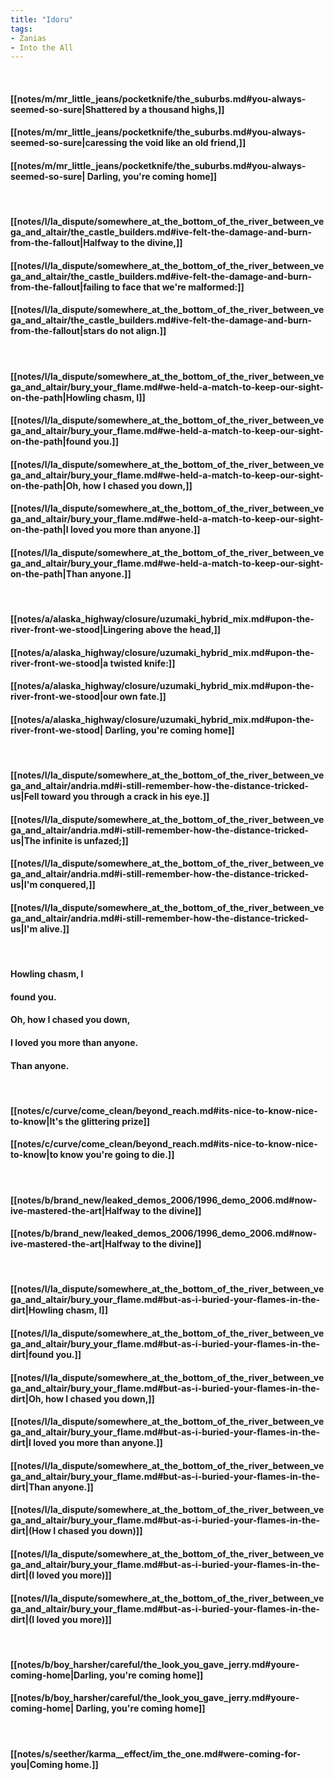 ```yaml
---
title: "Idoru"
tags:
- Zanias
- Into the All
---
```

&nbsp;
#### [[notes/m/mr_little_jeans/pocketknife/the_suburbs.md#you-always-seemed-so-sure|Shattered by a thousand highs,]]
#### [[notes/m/mr_little_jeans/pocketknife/the_suburbs.md#you-always-seemed-so-sure|caressing the void like an old friend,]]
#### [[notes/m/mr_little_jeans/pocketknife/the_suburbs.md#you-always-seemed-so-sure| Darling, you're coming home]]
&nbsp;
#### [[notes/l/la_dispute/somewhere_at_the_bottom_of_the_river_between_vega_and_altair/the_castle_builders.md#ive-felt-the-damage-and-burn-from-the-fallout|Halfway to the divine,]]
#### [[notes/l/la_dispute/somewhere_at_the_bottom_of_the_river_between_vega_and_altair/the_castle_builders.md#ive-felt-the-damage-and-burn-from-the-fallout|failing to face that we're malformed:]]
#### [[notes/l/la_dispute/somewhere_at_the_bottom_of_the_river_between_vega_and_altair/the_castle_builders.md#ive-felt-the-damage-and-burn-from-the-fallout|stars do not align.]]
&nbsp;
#### [[notes/l/la_dispute/somewhere_at_the_bottom_of_the_river_between_vega_and_altair/bury_your_flame.md#we-held-a-match-to-keep-our-sight-on-the-path|Howling chasm, I]]
#### [[notes/l/la_dispute/somewhere_at_the_bottom_of_the_river_between_vega_and_altair/bury_your_flame.md#we-held-a-match-to-keep-our-sight-on-the-path|found you.]]
#### [[notes/l/la_dispute/somewhere_at_the_bottom_of_the_river_between_vega_and_altair/bury_your_flame.md#we-held-a-match-to-keep-our-sight-on-the-path|Oh, how I chased you down,]]
#### [[notes/l/la_dispute/somewhere_at_the_bottom_of_the_river_between_vega_and_altair/bury_your_flame.md#we-held-a-match-to-keep-our-sight-on-the-path|I loved you more than anyone.]]
#### [[notes/l/la_dispute/somewhere_at_the_bottom_of_the_river_between_vega_and_altair/bury_your_flame.md#we-held-a-match-to-keep-our-sight-on-the-path|Than anyone.]]
&nbsp;
#### [[notes/a/alaska_highway/closure/uzumaki_hybrid_mix.md#upon-the-river-front-we-stood|Lingering above the head,]]
#### [[notes/a/alaska_highway/closure/uzumaki_hybrid_mix.md#upon-the-river-front-we-stood|a twisted knife:]]
#### [[notes/a/alaska_highway/closure/uzumaki_hybrid_mix.md#upon-the-river-front-we-stood|our own fate.]]
#### [[notes/a/alaska_highway/closure/uzumaki_hybrid_mix.md#upon-the-river-front-we-stood| Darling, you're coming home]]
&nbsp;
#### [[notes/l/la_dispute/somewhere_at_the_bottom_of_the_river_between_vega_and_altair/andria.md#i-still-remember-how-the-distance-tricked-us|Fell toward you through a crack in his eye.]]
#### [[notes/l/la_dispute/somewhere_at_the_bottom_of_the_river_between_vega_and_altair/andria.md#i-still-remember-how-the-distance-tricked-us|The infinite is unfazed;]]
#### [[notes/l/la_dispute/somewhere_at_the_bottom_of_the_river_between_vega_and_altair/andria.md#i-still-remember-how-the-distance-tricked-us|I'm conquered,]]
#### [[notes/l/la_dispute/somewhere_at_the_bottom_of_the_river_between_vega_and_altair/andria.md#i-still-remember-how-the-distance-tricked-us|I'm alive.]]
&nbsp;
#### Howling chasm, I
#### found you.
#### Oh, how I chased you down,
#### I loved you more than anyone.
#### Than anyone.
&nbsp;
#### [[notes/c/curve/come_clean/beyond_reach.md#its-nice-to-know-nice-to-know|It's the glittering prize]]
#### [[notes/c/curve/come_clean/beyond_reach.md#its-nice-to-know-nice-to-know|to know you're going to die.]]
&nbsp;
#### [[notes/b/brand_new/leaked_demos_2006/1996_demo_2006.md#now-ive-mastered-the-art|Halfway to the divine]]
#### [[notes/b/brand_new/leaked_demos_2006/1996_demo_2006.md#now-ive-mastered-the-art|Halfway to the divine]]
&nbsp;
#### [[notes/l/la_dispute/somewhere_at_the_bottom_of_the_river_between_vega_and_altair/bury_your_flame.md#but-as-i-buried-your-flames-in-the-dirt|Howling chasm, I]]
#### [[notes/l/la_dispute/somewhere_at_the_bottom_of_the_river_between_vega_and_altair/bury_your_flame.md#but-as-i-buried-your-flames-in-the-dirt|found you.]]
#### [[notes/l/la_dispute/somewhere_at_the_bottom_of_the_river_between_vega_and_altair/bury_your_flame.md#but-as-i-buried-your-flames-in-the-dirt|Oh, how I chased you down,]]
#### [[notes/l/la_dispute/somewhere_at_the_bottom_of_the_river_between_vega_and_altair/bury_your_flame.md#but-as-i-buried-your-flames-in-the-dirt|I loved you more than anyone.]]
#### [[notes/l/la_dispute/somewhere_at_the_bottom_of_the_river_between_vega_and_altair/bury_your_flame.md#but-as-i-buried-your-flames-in-the-dirt|Than anyone.]]
#### [[notes/l/la_dispute/somewhere_at_the_bottom_of_the_river_between_vega_and_altair/bury_your_flame.md#but-as-i-buried-your-flames-in-the-dirt|(How I chased you down)]]
#### [[notes/l/la_dispute/somewhere_at_the_bottom_of_the_river_between_vega_and_altair/bury_your_flame.md#but-as-i-buried-your-flames-in-the-dirt|(I loved you more)]]
#### [[notes/l/la_dispute/somewhere_at_the_bottom_of_the_river_between_vega_and_altair/bury_your_flame.md#but-as-i-buried-your-flames-in-the-dirt|(I loved you more)]]
&nbsp;
#### [[notes/b/boy_harsher/careful/the_look_you_gave_jerry.md#youre-coming-home|Darling, you're coming home]]
#### [[notes/b/boy_harsher/careful/the_look_you_gave_jerry.md#youre-coming-home| Darling, you're coming home]]
&nbsp;
#### [[notes/s/seether/karma__effect/im_the_one.md#were-coming-for-you|Coming home.]]
